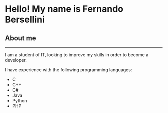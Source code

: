 <h1>Hello! My name is Fernando Bersellini</h1>

<h2>About me</h2><hr>
<p>I am a student of IT, looking to improve my skills in order to become a developer.</p>
<p>I have experience with the following programming languages:</p>
<ul>
  <li>C</li>
  <li>C++</li>
  <li>C#</li>
  <li>Java</li>
  <li>Python</li>
  <li>PHP</li>
</ul>


